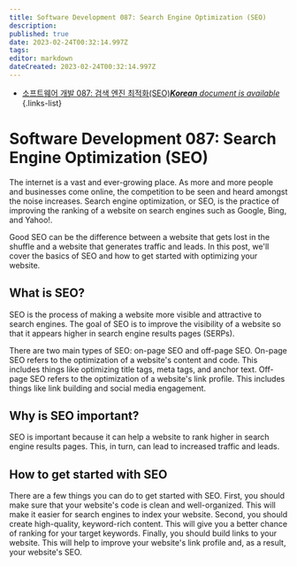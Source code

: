 ```yaml
---
title: Software Development 087: Search Engine Optimization (SEO)
description: 
published: true
date: 2023-02-24T00:32:14.997Z
tags: 
editor: markdown
dateCreated: 2023-02-24T00:32:14.997Z
---
```


- [소프트웨어 개발 087: 검색 엔진 최적화(SEO)***Korean** document is available*](/ko/Knowledge-base/Software-Development/Learning/software-development-087-search-engine-optimization-seo)
{.links-list}


# Software Development 087: Search Engine Optimization (SEO)

The internet is a vast and ever-growing place. As more and more people and businesses come online, the competition to be seen and heard amongst the noise increases. Search engine optimization, or SEO, is the practice of improving the ranking of a website on search engines such as Google, Bing, and Yahoo!. 

Good SEO can be the difference between a website that gets lost in the shuffle and a website that generates traffic and leads. In this post, we'll cover the basics of SEO and how to get started with optimizing your website.

## What is SEO?

SEO is the process of making a website more visible and attractive to search engines. The goal of SEO is to improve the visibility of a website so that it appears higher in search engine results pages (SERPs). 

There are two main types of SEO: on-page SEO and off-page SEO. On-page SEO refers to the optimization of a website's content and code. This includes things like optimizing title tags, meta tags, and anchor text. Off-page SEO refers to the optimization of a website's link profile. This includes things like link building and social media engagement. 

## Why is SEO important?

SEO is important because it can help a website to rank higher in search engine results pages. This, in turn, can lead to increased traffic and leads. 

## How to get started with SEO

There are a few things you can do to get started with SEO. First, you should make sure that your website's code is clean and well-organized. This will make it easier for search engines to index your website. Second, you should create high-quality, keyword-rich content. This will give you a better chance of ranking for your target keywords. Finally, you should build links to your website. This will help to improve your website's link profile and, as a result, your website's SEO.